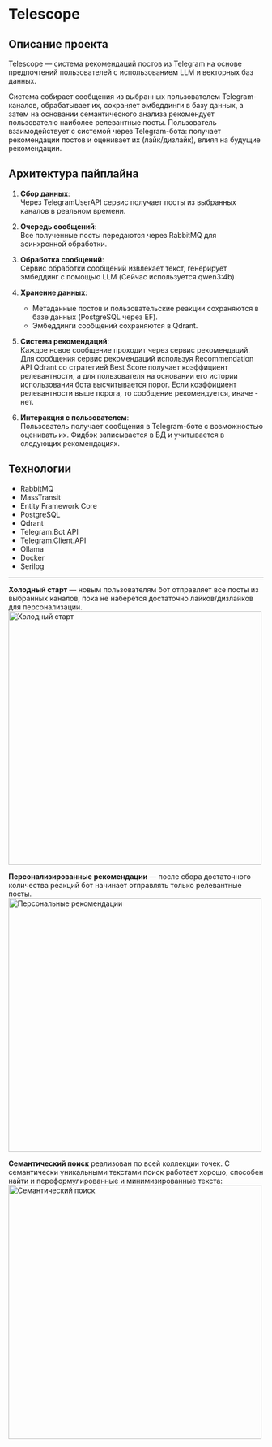 # Telescope

## Описание проекта

Telescope — система рекомендаций постов из Telegram на основе предпочтений пользователей с использованием LLM и векторных баз данных.

Система собирает сообщения из выбранных пользователем Telegram-каналов, обрабатывает их, сохраняет эмбеддинги в базу данных, а затем на основании семантического анализа рекомендует пользователю наиболее релевантные посты. Пользователь взаимодействует с системой через Telegram-бота: получает рекомендации постов и оценивает их (лайк/дизлайк), влияя на будущие рекомендации.

## Архитектура пайплайна

1. **Сбор данных**:  
   Через TelegramUserAPI сервис получает посты из выбранных каналов в реальном времени.

2. **Очередь сообщений**:  
   Все полученные посты передаются через RabbitMQ для асинхронной обработки.

3. **Обработка сообщений**:  
   Сервис обработки сообщений извлекает текст, генерирует эмбеддинг с помощью LLM (Сейчас используется qwen3:4b)

4. **Хранение данных**:  
   - Метаданные постов и пользовательские реакции сохраняются в базе данных (PostgreSQL через EF).
   - Эмбеддинги сообщений сохраняются в Qdrant.

5. **Система рекомендаций**:  
   Каждое новое сообщение проходит через сервис рекомендаций. Для сообщения сервис рекомендаций используя Recommendation API Qdrant со стратегией Best Score получает коэффициент релевантности, а для пользователя на основании его истории использования бота высчитывается порог. Если коэффициент релевантности выше порога, то сообщение рекомендуется, иначе - нет.

6. **Интеракция с пользователем**:  
   Пользователь получает сообщения в Telegram-боте с возможностью оценивать их. Фидбэк записывается в БД и учитывается в следующих рекомендациях.

## Технологии
- RabbitMQ
- MassTransit
- Entity Framework Core
- PostgreSQL
- Qdrant
- Telegram.Bot API
- Telegram.Client.API
- Ollama
- Docker
- Serilog
---

**Холодный старт** — новым пользователям бот отправляет все посты из выбранных каналов, пока не наберётся достаточно лайков/дизлайков для персонализации.  
<img src="https://github.com/user-attachments/assets/fb279d6f-495e-4321-b3e3-22eaaec7b8b8" alt="Холодный старт" width="500"/>


**Персонализированные рекомендации** — после сбора достаточного количества реакций бот начинает отправлять только релевантные посты.  
<img src="https://github.com/user-attachments/assets/3f6c2326-cf14-4b02-bf0b-476bca8e4789" alt="Персональные рекомендации" width="500"/>


**Семантический поиск** реализован по всей коллекции точек. С семантически уникальными текстами поиск работает хорошо, способен найти и переформулированные и минимизированные текста: 
<img src="https://github.com/user-attachments/assets/c84686ac-34ce-42ac-8c5f-9e7fbfa2ebbc" alt="Семантический поиск" width="500"/>

